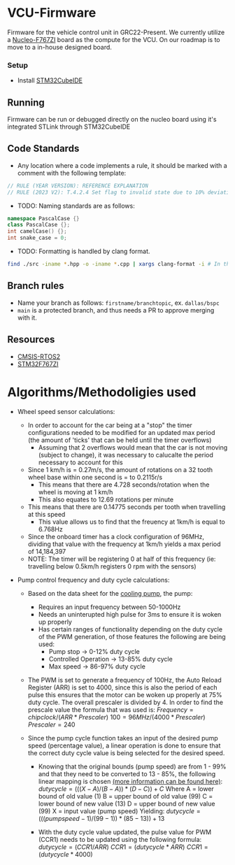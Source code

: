 # VCU-Firmware

Firmware for the vehicle control unit in GRC22-Present. We currently utilize a [Nucleo-F767ZI](https://www.st.com/en/evaluation-tools/nucleo-f767zi.html) board as the compute for the VCU. On our roadmap is to move to a in-house designed board.

### Setup 

- Install [STM32CubeIDE](https://www.st.com/en/development-tools/stm32cubeide.html)

## Running

Firmware can be run or debugged directly on the nucleo board using it's integrated STLink through STM32CubeIDE

## Code Standards

- Any location where a code implements a rule, it should be marked with a comment with the following template: 
```c
// RULE (YEAR VERSION): REFERENCE EXPLANATION
// RULE (2023 V2): T.4.2.4 Set flag to invalid state due to 10% deviation between APPS signals.
```

- TODO: Naming standards are as follows:
```C++
namespace PascalCase {}
class PascalCase {};
int camelCase() {};
int snake_case = 0;
```

- TODO: Formatting is handled by clang format.
```bash
find ./src -iname *.hpp -o -iname *.cpp | xargs clang-format -i # In the root folder of the repo.
```

## Branch rules

- Name your branch as follows: `firstname/branchtopic`, ex. `dallas/bspc`
- `main` is a protected branch, and thus needs a PR to approve merging with it.

## Resources

* [CMSIS-RTOS2](https://arm-software.github.io/CMSIS_5/RTOS2/html/rtos_api2.html)
* [STM32F767ZI](https://www.st.com/en/microcontrollers-microprocessors/stm32f767zi.html)

# Algorithms/Methodoligies used

* Wheel speed sensor calculations:
    - In order to account for the car being at a "stop" the timer configurations needed to be modified for an updated max period (the amount of 'ticks' that can be held until the timer overflows)
        - Assuming that 2 overflows would mean that the car is not moving (subject to change), it was necessary to calucalte the period necessary to account for this
    - Since 1 km/h is = 0.27m/s, the amount of rotations on a 32 tooth wheel base within one second is = to 0.2115r/s
        - This means that there are 4.728 seconds/rotation when the wheel is moving at 1 km/h 
        - This also equates to 12.69 rotations per minute
    - This means that there are 0.14775 seconds per tooth when travelling at this speed
        - This value allows us to find that the freuency at 1km/h is equal to 6.768Hz
    - Since the onboard timer has a clock configuration of 96MHz, dividing that value with the frequency at 1km/h yields a max period of 14,184,397
    - NOTE: The timer will be registering 0 at half of this frequency (ie: travelling below 0.5km/h registers 0 rpm with the sensors)



* Pump control frequency and duty cycle calculations:
    - Based on the data sheet for the [cooling pump](https://www.tecomotive.com/download/PWMinfo_EN.pdf), the pump:
        - Requires an input frequency between 50-1000Hz
        - Needs an uninterupted high pulse for 3ms to ensure it is woken up properly
        - Has certain ranges of functionality depending on the duty cycle of the PWM generation, of those features the following are being used:
            - Pump stop -> 0-12% duty cycle
            - Controlled Operation -> 13-85% duty cycle
            - Max speed -> 86-97% duty cycle
    - The PWM is set to generate a frequency of 100Hz, the Auto Reload Register (ARR) is set to 4000, since this is also the period of each pulse this ensures that the motor can be woken up properly at 75% duty cycle. The overall prescaler is divided by 4. In order to find the prescale value the formula that was used is:
        $`Frequency = chip clock /(ARR*Prescaler)`$
        $`100 = 96MHz/(4000*Prescaler)`$
        $`Prescaler = 240`$

    - Since the pump cycle function takes an input of the desired pump speed (percentage value), a linear operation is done to ensure that the correct duty cycle value is being selected for the desired speed. 
        - Knowing that the original bounds (pump speed) are from 1 - 99% and that they need to be converted to 13 - 85%, the following linear mapping is chosen [(more information can be found here)](https://stackoverflow.com/questions/345187/math-mapping-numbers):
            $`duty cycle = (((X - A)/(B - A)) * (D - C)) + C`$
            Where A = lower bound of old value (1)
                  B = upper bound of old value (99)
                  C = lower bound of new value (13)
                  D = upper bound of new value (99)
                  X = input value (pump speed)
            Yielding:
            $`duty cycle = (((pump speed - 1)/(99 - 1)) * (85 - 13)) + 13`$
        
        - With the duty cycle value updated, the pulse value for PWM (CCR1) needs to be updated using the following formula:
            $`duty cycle = (CCR1 / ARR)`$
            $`CCR1 = (duty cycle * ARR)`$
            $`CCR1 = (duty cycle * 4000)`$